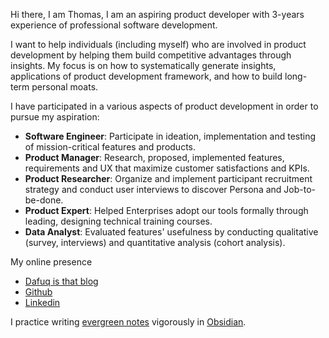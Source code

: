 Hi there, I am Thomas, I am an aspiring product developer with 3-years experience of professional software development.

I want to help individuals (including myself) who are involved in product development by helping them build competitive advantages through insights. My focus is on how to systematically generate insights, applications of product development framework, and how to build long-term personal moats.

I have participated in a various aspects of product development in order to pursue my aspiration:

- **Software Engineer**: Participate in ideation, implementation and testing of mission-critical features and products.
- **Product Manager**: Research, proposed, implemented features, requirements and UX that maximize customer satisfactions and KPIs.
- **Product Researcher**: Organize and implement participant recruitment strategy and conduct user interviews to discover Persona and Job-to-be-done.
- **Product Expert**: Helped Enterprises adopt our tools formally through leading, designing technical training courses.
- **Data Analyst**: Evaluated features' usefulness by conducting qualitative (survey, interviews) and quantitative analysis (cohort analysis).

My online presence
- [Dafuq is that blog](https://dafuqisthatblog.wordpress.com/)
- [Github](https://github.com/minhthanh3145)
- [Linkedin](https://www.linkedin.com/in/thanh-minh-to/)


I practice writing [evergreen notes](https://notes.andymatuschak.org/Evergreen_notes) vigorously in [Obsidian](http://obsidian.md/).

